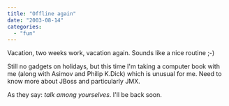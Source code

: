 ```yaml
---
title: "Offline again"
date: "2003-08-14"
categories: 
  - "fun"
---
```


Vacation, two weeks work, vacation again. Sounds like a nice routine ;-)

Still no gadgets on holidays, but this time I'm taking a computer book with me (along with Asimov and Philip K.Dick) which is unusual for me. Need to know more about JBoss and particularly JMX.

As they say: _talk among yourselves_. I'll be back soon.
